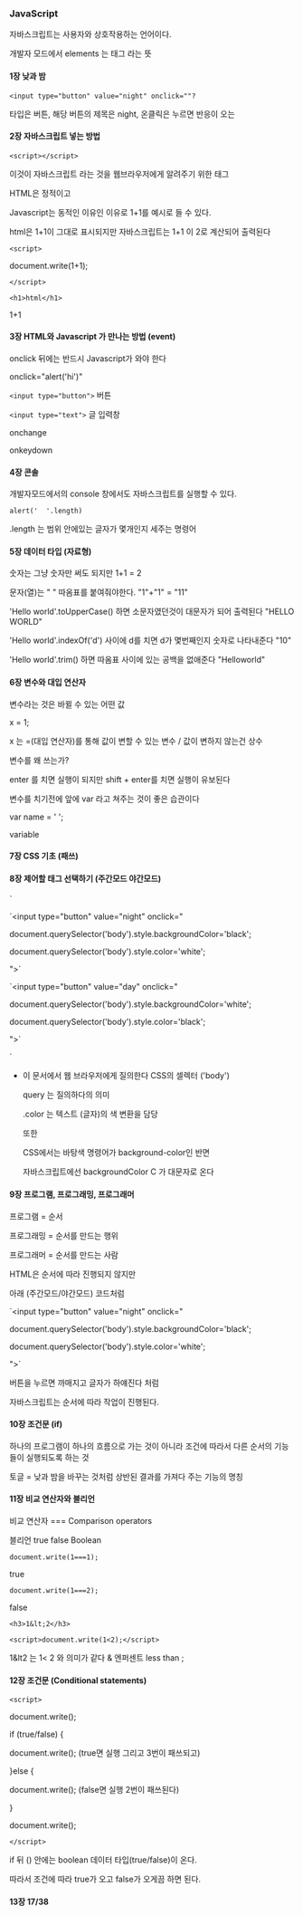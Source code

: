 ### JavaScript 



자바스크립트는 사용자와 상호작용하는 언어이다.



개발자 모드에서 elements 는 태그 라는 뜻 



#### 1장 낮과 밤 

`<input type="button" value="night" onclick=""?`

타입은 버튼, 해당 버튼의 제목은 night, 온클릭은 누르면 반응이 오는 



#### 2장 자바스크립트 넣는 방법 

`<script></script>`  

이것이 자바스크립트 라는 것을 웹브라우저에게 알려주기 위한 태그 



HTML은 정적이고 

Javascript는 동적인 이유인 이유로 1+1를 예시로 들 수 있다. 

html은 1+1이 그대로 표시되지만 자바스크립트는 1+1 이 2로 계산되어 출력된다 

`<script>`

document.write(1+1);

`</script>`  



`<h1>html</h1>`

1+1



#### 3장 HTML와 Javascript 가 만나는 방법  (event)

onclick 뒤에는 반드시 Javascript가 와야 한다 

onclick="alert('hi')"

`<input type="button">` 버튼

`<input type="text">`   글 입력창

onchange

onkeydown 



#### 4장 콘솔 

개발자모드에서의 console 창에서도 자바스크립트를 실행할 수 있다. 

`alert('  '.length)`

.length 는 범위 안에있는 글자가 몇개인지 세주는 명령어 



#### 5장 데이터 타입 (자료형)

숫자는 그냥 숫자만 써도 되지만  1+1  =  2 

문자(열)는 "  " 따옴표를 붙여줘야한다.  "1"+"1"  = "11"

'Hello world'.toUpperCase()  하면 소문자였던것이 대문자가 되어 출력된다 "HELLO WORLD"

'Hello world'.indexOf('d')  사이에 d를 치면 d가 몇번째인지 숫자로 나타내준다 "10"

'Hello world'.trim() 하면 따옴표 사이에 있는 공백을 없애준다 "Helloworld"



#### 6장 변수와 대입 연산자 

변수라는 것은 바뀔 수 있는 어떤 값 

x = 1; 

x 는 =(대입 연산자)를 통해 값이 변할 수 있는 변수 / 값이 변하지 않는건 상수 



변수를 왜 쓰는가?

enter 를 치면 실행이 되지만 shift + enter를 치면 실행이 유보된다 



변수를 치기전에 앞에 var 라고 쳐주는 것이 좋은 습관이다 

var name = '  ';

variable 



#### 7장 CSS 기초 (패쓰)



#### 8장 제어할 태그 선택하기 (주간모드 야간모드)

`<body>

`<input type="button" value="night" onclick=" 

document.querySelector('body').style.backgroundColor='black';

document.querySelector('body').style.color='white';

">`

`<input type="button" value="day" onclick=" 

document.querySelector('body').style.backgroundColor='white';

document.querySelector('body').style.color='black';

">`

</body>`

- 이 문서에서 웹 브라우저에게 질의한다  CSS의 셀렉터 ('body') 

  query 는 질의하다의 의미 

  .color 는 텍스트 (글자)의 색 변환을 담당

  또한 

  CSS에서는 바탕색 명령어가 background-color인 반면 

  자바스크립트에선 backgroundColor   C 가 대문자로 온다 



#### 9장 프로그램, 프로그래밍, 프로그래머

프로그램 = 순서 

프로그래밍 = 순서를 만드는 행위 

프로그래머 = 순서를 만드는 사람 

HTML은 순서에 따라 진행되지 않지만 

아래 (주간모드/야간모드) 코드처럼 

`<input type="button" value="night" onclick=" 

document.querySelector('body').style.backgroundColor='black';

document.querySelector('body').style.color='white';

">`

버튼을 누르면 까매지고 글자가 하얘진다 처럼 

자바스크립트는 순서에 따라 작업이 진행된다. 



#### 10장 조건문 (if)

하나의 프로그램이 하나의 흐름으로 가는 것이 아니라 조건에 따라서 다른 순서의 기능들이 실행되도록 하는 것 

토글 = 낮과 밤을 바꾸는 것처럼 상반된 결과를 가져다 주는 기능의 명칭 



#### 11장 비교 연산자와 블리언 

비교 연산자  ===  Comparison operators

블리언 true  false  Boolean 

`document.write(1===1);`

true 

`document.write(1===2);`

false



`<h3>1&lt;2</h3>`

`<script>document.write(1<2);</script>`

1&lt2  는  1< 2 와 의미가 같다    & 엔퍼센트 less than ;



#### 12장 조건문 (Conditional statements)

`<script>`

document.write();

if (true/false) {

document.write(); (true면 실행 그리고 3번이 패쓰되고)

}else {

document.write(); (false면 실행 2번이 패쓰된다)

}

document.write();

`</script>`



if 뒤 () 안에는 boolean 데이터 타입(true/false)이 온다. 

따라서 조건에 따라 true가 오고 false가 오게끔 하면 된다. 



#### 13장  17/38























 









 

 
